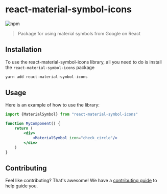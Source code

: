 # react-material-symbol-icons

![npm](https://img.shields.io/npm/v/react-material-symbol-icons)

> Package for using material symbols from Google on React

## Installation

To use the react-material-symbol-icons library, all you need to do is install the `react-material-symbol-icons` package

```sh
yarn add react-material-symbol-icons
```

## Usage

Here is an example of how to use the library:

```jsx
import {MaterialSymbol} from "react-material-symbol-icons"

function MyComponent() {
    return (
        <div>
            <MaterialSymbol icon="check_circle"/>
        </div>
    )
}
```

## Contributing

Feel like contributing? That's awesome! We have a [contributing guide](./CONTRIBUTING.md) to help guide you.
